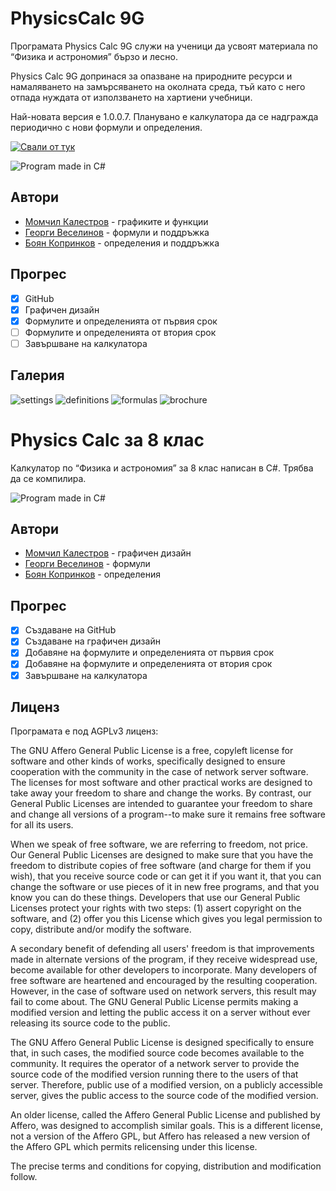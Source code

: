 # PhysicsCalc 9G
Програмата Physics Calc 9G служи на ученици да усвоят материала по “Физика и астрономия” бързо и лесно.

Physics Calc 9G допринася за опазване на природните ресурси и намаляването на замърсяването на околната среда, тъй като с него отпада нуждата от използването на хартиени учебници.

Най-новата версия е 1.0.0.7. Планувано е калкулатора да се надгражда периодично с нови формули и определения.

[![Свали от тук](https://raw.githubusercontent.com/pAx24/PhysicsCalc/gh-pages/Download.png)](https://raw.githubusercontent.com/pAx24/PhysicsCalc/Update/Installer.exe)

![Program made in C#](https://raw.githubusercontent.com/pAx24/PhysicsCalc/gh-pages/made-in-c%23.svg)

## Автори
- [Момчил Калестров](https://github.com/pAx24) - графиките и функции
- [Георги Веселинов](https://www.instagram.com/_georgi_07/) - формули и поддръжка
- [Боян Копринков](https://github.com/BoyanK1) - определения и поддръжка

## Прогрес
- [x]  GitHub
- [x]  Графичен дизайн
- [x]  Формулите и определенията от първия срок
- [ ]  Формулите и определенията от втория срок
- [ ]  Завършване на калкулатора

## Галерия

![settings](https://github.com/Momchil-k/PhysicsCalc/blob/gh-pages/settings.png?raw=true "settings")
![definitions](https://github.com/Momchil-k/PhysicsCalc/blob/gh-pages/definitions.png?raw=true "definitions")
![formulas](https://github.com/pAx24/PhysicsCalc/blob/gh-pages/formulas.png?raw=true "formulas")
![brochure](https://github.com/pAx24/PhysicsCalc/blob/gh-pages/brochure.png?raw=true "brochure")

# Physics Calc за 8 клас

Калкулатор по “Физика и астрономия” за 8 клас написан в C#. Трябва да се компилира.

![Program made in C#](https://raw.githubusercontent.com/pAx24/PhysicsCalc/gh-pages/made-in-c%23.svg)

## Автори
- [Момчил Калестров](https://github.com/pAx24) - графичен дизайн
- [Георги Веселинов](https://www.instagram.com/_georgi_07/) - формули
- [Боян Копринков](https://github.com/BoyanK1) - определения

## Прогрес
- [x]  Създаване на GitHub
- [x]  Създаване на графичен дизайн
- [x]  Добавяне на формулите и определенията от първия срок
- [x]  Добавяне на формулите и определенията от втория срок
- [x]  Завършване на калкулатора

## Лиценз
  Програмата е под AGPLv3 лиценз:
  
  The GNU Affero General Public License is a free, copyleft license for
software and other kinds of works, specifically designed to ensure
cooperation with the community in the case of network server software.
  The licenses for most software and other practical works are designed
to take away your freedom to share and change the works.  By contrast,
our General Public Licenses are intended to guarantee your freedom to
share and change all versions of a program--to make sure it remains free
software for all its users.

  When we speak of free software, we are referring to freedom, not
price.  Our General Public Licenses are designed to make sure that you
have the freedom to distribute copies of free software (and charge for
them if you wish), that you receive source code or can get it if you
want it, that you can change the software or use pieces of it in new
free programs, and that you know you can do these things.
  Developers that use our General Public Licenses protect your rights
with two steps: (1) assert copyright on the software, and (2) offer
you this License which gives you legal permission to copy, distribute
and/or modify the software.

  A secondary benefit of defending all users' freedom is that
improvements made in alternate versions of the program, if they
receive widespread use, become available for other developers to
incorporate.  Many developers of free software are heartened and
encouraged by the resulting cooperation.  However, in the case of
software used on network servers, this result may fail to come about.
The GNU General Public License permits making a modified version and
letting the public access it on a server without ever releasing its
source code to the public.

  The GNU Affero General Public License is designed specifically to
ensure that, in such cases, the modified source code becomes available
to the community.  It requires the operator of a network server to
provide the source code of the modified version running there to the
users of that server.  Therefore, public use of a modified version, on
a publicly accessible server, gives the public access to the source
code of the modified version.

  An older license, called the Affero General Public License and
published by Affero, was designed to accomplish similar goals.  This is
a different license, not a version of the Affero GPL, but Affero has
released a new version of the Affero GPL which permits relicensing under
this license.

  The precise terms and conditions for copying, distribution and
modification follow.
